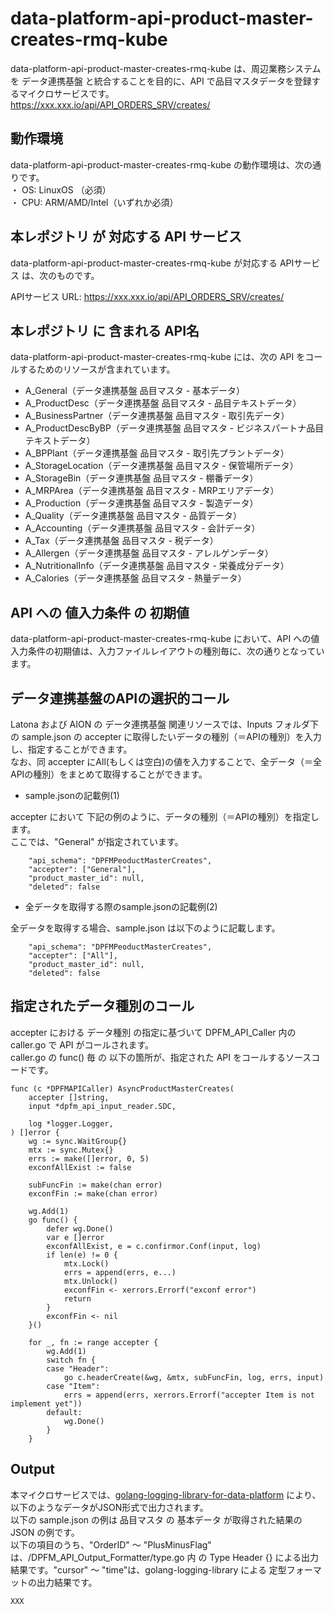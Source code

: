 # data-platform-api-product-master-creates-rmq-kube

data-platform-api-product-master-creates-rmq-kube は、周辺業務システム　を データ連携基盤 と統合することを目的に、API で品目マスタデータを登録するマイクロサービスです。  
https://xxx.xxx.io/api/API_ORDERS_SRV/creates/

## 動作環境

data-platform-api-product-master-creates-rmq-kube の動作環境は、次の通りです。  
・ OS: LinuxOS （必須）  
・ CPU: ARM/AMD/Intel（いずれか必須）  


## 本レポジトリ が 対応する API サービス
data-platform-api-product-master-creates-rmq-kube が対応する APIサービス は、次のものです。

APIサービス URL: https://xxx.xxx.io/api/API_ORDERS_SRV/creates/

## 本レポジトリ に 含まれる API名
data-platform-api-product-master-creates-rmq-kube には、次の API をコールするためのリソースが含まれています。  

* A_General（データ連携基盤 品目マスタ - 基本データ）
* A_ProductDesc（データ連携基盤 品目マスタ - 品目テキストデータ）
* A_BusinessPartner（データ連携基盤 品目マスタ - 取引先データ）
* A_ProductDescByBP（データ連携基盤 品目マスタ - ビジネスパートナ品目テキストデータ）
* A_BPPlant（データ連携基盤 品目マスタ - 取引先プラントデータ）
* A_StorageLocation（データ連携基盤 品目マスタ - 保管場所データ）
* A_StorageBin（データ連携基盤 品目マスタ - 棚番データ）
* A_MRPArea（データ連携基盤 品目マスタ - MRPエリアデータ）
* A_Production（データ連携基盤 品目マスタ - 製造データ）
* A_Quality（データ連携基盤 品目マスタ - 品質データ）
* A_Accounting（データ連携基盤 品目マスタ - 会計データ）
* A_Tax（データ連携基盤 品目マスタ - 税データ）
* A_Allergen（データ連携基盤 品目マスタ - アレルゲンデータ）
* A_NutritionalInfo（データ連携基盤 品目マスタ - 栄養成分データ）
* A_Calories（データ連携基盤 品目マスタ - 熱量データ）

## API への 値入力条件 の 初期値
data-platform-api-product-master-creates-rmq-kube において、API への値入力条件の初期値は、入力ファイルレイアウトの種別毎に、次の通りとなっています。  

## データ連携基盤のAPIの選択的コール

Latona および AION の データ連携基盤 関連リソースでは、Inputs フォルダ下の sample.json の accepter に取得したいデータの種別（＝APIの種別）を入力し、指定することができます。  
なお、同 accepter にAll(もしくは空白)の値を入力することで、全データ（＝全APIの種別）をまとめて取得することができます。  

* sample.jsonの記載例(1)  

accepter において 下記の例のように、データの種別（＝APIの種別）を指定します。  
ここでは、"General" が指定されています。    
  
```
	"api_schema": "DPFMPeoductMasterCreates",
	"accepter": ["General"],
	"product_master_id": null,
	"deleted": false
```
  
* 全データを取得する際のsample.jsonの記載例(2)  

全データを取得する場合、sample.json は以下のように記載します。  

```
	"api_schema": "DPFMPeoductMasterCreates",
	"accepter": ["All"],
	"product_master_id": null,
	"deleted": false
```

## 指定されたデータ種別のコール

accepter における データ種別 の指定に基づいて DPFM_API_Caller 内の caller.go で API がコールされます。  
caller.go の func() 毎 の 以下の箇所が、指定された API をコールするソースコードです。  

```
func (c *DPFMAPICaller) AsyncProductMasterCreates(
	accepter []string,
	input *dpfm_api_input_reader.SDC,

	log *logger.Logger,
) []error {
	wg := sync.WaitGroup{}
	mtx := sync.Mutex{}
	errs := make([]error, 0, 5)
	exconfAllExist := false

	subFuncFin := make(chan error)
	exconfFin := make(chan error)

	wg.Add(1)
	go func() {
		defer wg.Done()
		var e []error
		exconfAllExist, e = c.confirmor.Conf(input, log)
		if len(e) != 0 {
			mtx.Lock()
			errs = append(errs, e...)
			mtx.Unlock()
			exconfFin <- xerrors.Errorf("exconf error")
			return
		}
		exconfFin <- nil
	}()

	for _, fn := range accepter {
		wg.Add(1)
		switch fn {
		case "Header":
			go c.headerCreate(&wg, &mtx, subFuncFin, log, errs, input)
		case "Item":
			errs = append(errs, xerrors.Errorf("accepter Item is not implement yet"))
		default:
			wg.Done()
		}
	}
```

## Output  
本マイクロサービスでは、[golang-logging-library-for-data-platform](https://github.com/latonaio/golang-logging-library-for-data-platform) により、以下のようなデータがJSON形式で出力されます。  
以下の sample.json の例は 品目マスタ の 基本データ が取得された結果の JSON の例です。  
以下の項目のうち、"OrderID" ～ "PlusMinusFlag" は、/DPFM_API_Output_Formatter/type.go 内 の Type Header {} による出力結果です。"cursor" ～ "time"は、golang-logging-library による 定型フォーマットの出力結果です。  

```
XXX
```
